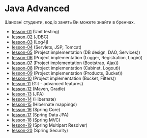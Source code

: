 # Java Advanced 
Шановні студенти, код із занять Ви можете знайти в бренчах.

* [lesson-01](https://github.com/itacademylogos/Java_Advanced/tree/lesson-01)  (Unit testing)
* [lesson-02](https://github.com/itacademylogos/Java_Advanced/tree/lesson-02)  (JDBC)
* [lesson-03](https://github.com/itacademylogos/Java_Advanced/tree/lesson-03)  (Log4j)
* [lesson-04](https://github.com/itacademylogos/Java_Advanced/tree/lesson-04)  (Servlets, JSP, Tomcat)
* [lesson-05](https://github.com/itacademylogos/Java_Advanced/tree/lesson-05)  (Project implementation (DB design, DAO, Services))
* [lesson-06](https://github.com/itacademylogos/Java_Advanced/tree/lesson-06)  (Project implementation (Logger, Registration, Login))
* [lesson-07](https://github.com/itacademylogos/Java_Advanced/tree/lesson-07)  (Project implementation (Bootstrap, Ajax))
* [lesson-08](https://github.com/itacademylogos/Java_Advanced/tree/lesson-08)  (Project implementation (Cabinet, Logout))
* [lesson-09](https://github.com/itacademylogos/Java_Advanced/tree/lesson-09)  (Project implementation (Products, Bucket))
* [lesson-10](https://github.com/itacademylogos/Java_Advanced/tree/lesson-10)  (Project implementation (Bucket, Filters))
* [lesson-11](https://github.com/itacademylogos/Java_Advanced/tree/lesson-11)  (Git - advanced features)
* [lesson-12](https://github.com/itacademylogos/Java_Advanced/tree/lesson-12)  (Maven, Gradle)
* [lesson-13](https://github.com/itacademylogos/Java_Advanced/tree/lesson-13)  (JPA)
* [lesson-14](https://github.com/itacademylogos/Java_Advanced/tree/lesson-14)  (Hibernate)
* [lesson-15](https://github.com/itacademylogos/Java_Advanced/tree/lesson-15)  (Hibernate mappings)
* [lesson-16](https://github.com/itacademylogos/Java_Advanced/tree/lesson-16)  (Spring Core)
* [lesson-17](https://github.com/itacademylogos/Java_Advanced/tree/lesson-17)  (Spring Data JPA)
* [lesson-18](https://github.com/itacademylogos/Java_Advanced/tree/lesson-18)  (Spring MVC)
* [lesson-19](https://github.com/itacademylogos/Java_Advanced/tree/lesson-19)  (Spring Multipart Resolver)
* [lesson-20](https://github.com/itacademylogos/Java_Advanced/tree/lesson-20)  (Spring Security)


